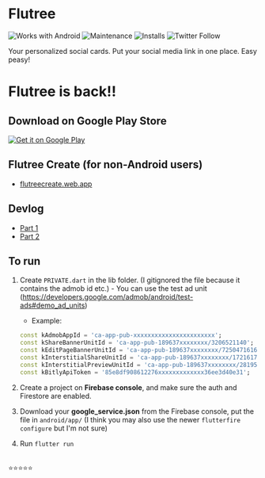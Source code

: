 # Flutree

![Works with Android](https://img.shields.io/badge/Works_with-Android-green?style=flat-square)
![Maintenance](https://img.shields.io/maintenance/yes/2022?style=flat-square)
![Installs](https://img.shields.io/badge/installs-53k+-orange)
![Twitter Follow](https://img.shields.io/twitter/follow/iqfareez?label=Follow&style=social)

Your personalized social cards. Put your social media link in one place. Easy peasy!

# Flutree is back!!

## Download on Google Play Store

<a href='https://play.google.com/store/apps/details?id=com.iqmal.linktreeflutter&utm_source=Github&pcampaignid=pcampaignidMKT-Other-global-all-co-prtnr-py-PartBadge-Mar2515-1'><img alt='Get it on Google Play' src='https://play.google.com/intl/en_us/badges/static/images/badges/en_badge_web_generic.png'/></a>

## Flutree Create (for non-Android users)

- [flutreecreate.web.app](https://flutreecreate.web.app)

## Devlog

- [Part 1](https://www.instagram.com/s/aGlnaGxpZ2h0OjE4MTUzMDA3Njg0MTgyODA3)
- [Part 2](https://www.instagram.com/s/aGlnaGxpZ2h0OjE3ODg1MzE2ODMzMjE5MDg5)

## To run

1. Create `PRIVATE.dart` in the lib folder. (I gitignored the file because it contains the admob id etc.) - You can use the test ad unit (https://developers.google.com/admob/android/test-ads#demo_ad_units)

   - Example:

   ```dart
   const kAdmobAppId = 'ca-app-pub-xxxxxxxxxxxxxxxxxxxxxxx';
   const kShareBannerUnitId = 'ca-app-pub-189637xxxxxxxx/3206521140';
   const kEditPageBannerUnitId = 'ca-app-pub-189637xxxxxxxx/7250471616';
   const kInterstitialShareUnitId = 'ca-app-pub-189637xxxxxxxx/1721617881';
   const kInterstitialPreviewUnitId = 'ca-app-pub-189637xxxxxxxx/2819569063';
   const kBitlyApiToken = '85e8df908612276xxxxxxxxxxxxx36ee3d40e31';

   ```

2. Create a project on **Firebase console**, and make sure the auth and Firestore are enabled.
3. Download your **google_service.json** from the Firebase console, put the file in `android/app/` (I think you may also use the newer `flutterfire configure` but I'm not sure)
4. Run `flutter run`

\
:star::star::star::star::star:
